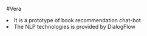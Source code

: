 #Vera

<li>It is a prototype of book recommendation chat-bot</li>
<li>The NLP technologies is provided by DialogFlow</li>

